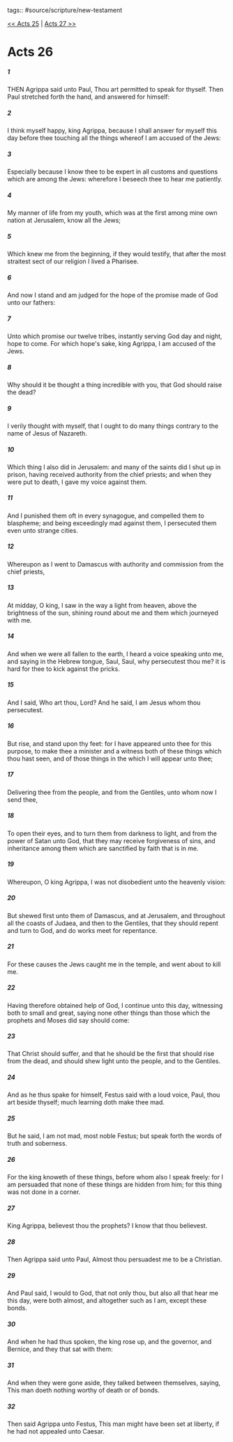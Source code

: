 tags:: #source/scripture/new-testament

[<< Acts 25](/new-testament/05_Acts/Acts_25.md) | [Acts 27 >>](/new-testament/05_Acts/Acts_27.md)

# Acts 26

##### 1

THEN Agrippa said unto Paul, Thou art permitted to speak for thyself. Then Paul stretched forth the hand, and answered for himself:

##### 2

I think myself happy, king Agrippa, because I shall answer for myself this day before thee touching all the things whereof I am accused of the Jews:

##### 3

Especially because I know thee to be expert in all customs and questions which are among the Jews: wherefore I beseech thee to hear me patiently.

##### 4

My manner of life from my youth, which was at the first among mine own nation at Jerusalem, know all the Jews;

##### 5

Which knew me from the beginning, if they would testify, that after the most straitest sect of our religion I lived a Pharisee.

##### 6

And now I stand and am judged for the hope of the promise made of God unto our fathers:

##### 7

Unto which promise our twelve tribes, instantly serving God day and night, hope to come. For which hope's sake, king Agrippa, I am accused of the Jews.

##### 8

Why should it be thought a thing incredible with you, that God should raise the dead?

##### 9

I verily thought with myself, that I ought to do many things contrary to the name of Jesus of Nazareth.

##### 10

Which thing I also did in Jerusalem: and many of the saints did I shut up in prison, having received authority from the chief priests; and when they were put to death, I gave my voice against them.

##### 11

And I punished them oft in every synagogue, and compelled them to blaspheme; and being exceedingly mad against them, I persecuted them even unto strange cities.

##### 12

Whereupon as I went to Damascus with authority and commission from the chief priests,

##### 13

At midday, O king, I saw in the way a light from heaven, above the brightness of the sun, shining round about me and them which journeyed with me.

##### 14

And when we were all fallen to the earth, I heard a voice speaking unto me, and saying in the Hebrew tongue, Saul, Saul, why persecutest thou me? it is hard for thee to kick against the pricks.

##### 15

And I said, Who art thou, Lord? And he said, I am Jesus whom thou persecutest.

##### 16

But rise, and stand upon thy feet: for I have appeared unto thee for this purpose, to make thee a minister and a witness both of these things which thou hast seen, and of those things in the which I will appear unto thee;

##### 17

Delivering thee from the people, and from the Gentiles, unto whom now I send thee,

##### 18

To open their eyes, and to turn them from darkness to light, and from the power of Satan unto God, that they may receive forgiveness of sins, and inheritance among them which are sanctified by faith that is in me.

##### 19

Whereupon, O king Agrippa, I was not disobedient unto the heavenly vision:

##### 20

But shewed first unto them of Damascus, and at Jerusalem, and throughout all the coasts of Judaea, and then to the Gentiles, that they should repent and turn to God, and do works meet for repentance.

##### 21

For these causes the Jews caught me in the temple, and went about to kill me.

##### 22

Having therefore obtained help of God, I continue unto this day, witnessing both to small and great, saying none other things than those which the prophets and Moses did say should come:

##### 23

That Christ should suffer, and that he should be the first that should rise from the dead, and should shew light unto the people, and to the Gentiles.

##### 24

And as he thus spake for himself, Festus said with a loud voice, Paul, thou art beside thyself; much learning doth make thee mad.

##### 25

But he said, I am not mad, most noble Festus; but speak forth the words of truth and soberness.

##### 26

For the king knoweth of these things, before whom also I speak freely: for I am persuaded that none of these things are hidden from him; for this thing was not done in a corner.

##### 27

King Agrippa, believest thou the prophets? I know that thou believest.

##### 28

Then Agrippa said unto Paul, Almost thou persuadest me to be a Christian.

##### 29

And Paul said, I would to God, that not only thou, but also all that hear me this day, were both almost, and altogether such as I am, except these bonds.

##### 30

And when he had thus spoken, the king rose up, and the governor, and Bernice, and they that sat with them:

##### 31

And when they were gone aside, they talked between themselves, saying, This man doeth nothing worthy of death or of bonds.

##### 32

Then said Agrippa unto Festus, This man might have been set at liberty, if he had not appealed unto Caesar.
